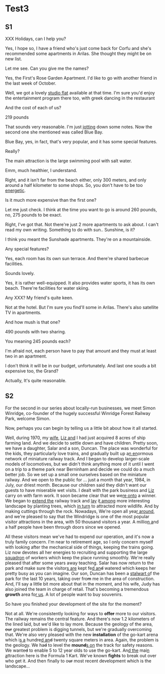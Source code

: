 # Test3

## S1

XXX Holidays, can I help you?

Yes, I hope so, I have a friend who's just come back for Corfu and she's recommended some apartments in Arilas. She thought they might be on new list.

Let me see. Can you give me the names?

Yes, the First's Rose Garden Apartment. I'd like to go with another friend in the last week of October.

Well, we got a lovely <u>studio flat</u> available at that time. I'm sure you'd enjoy the entertainment program there too, with greek dancing in the restaurant

And the cost of each of us?

219 pounds

That sounds very reasonable. I'm just <u>jotting</u> down some notes. Now the second one she mentioned was called Blue Bay. 

Blue Bay, yes, in fact, that's very popular, and it has some special features.

Really?

The main attraction is the large swimming pool with salt water.

Emm, much healthier, I understand.

Right, and it isn't far from the beach either, only 300 meters, and only around a half kilometer to some shops. So, you don't have to be too <u>energetic</u>.

Is it much more expensive than the first one?

Let me just check. I think at the time you want to go is around 260 pounds, no, 275 pounds to be exact.

Right, I've got that. Not there're just 2 more apartments to ask about. I can't read my own writing. Something to do with sun.. Sunshine, is it?

I think you meant the Sunshade apartments. They're on a mountainside.

Any special features?

Yes, each room has its own sun terrace. And there're shared barbecue facilities.

Sounds lovely.

 Yes, it is rather well-equipped. It also provides water sports, it has its own beach. There're facilities for water skiing.

Any XXX? My friend's quite keen.

Not at the hotel. But I'm sure you find'll some in Arilas. There's also satellite TV in apartments.

And how mush is that one?

490 pounds with two sharing.

You meaning 245 pounds each?

I'm afraid not, each person have to pay that amount and they must at least two in an apartment.

I don't think it will be in our budget, unfortunately. And last one souds a bit expensive too, the Grand?

Actually, It's quite reasonable.



## S2

For the second in our series about locally-run businesses, we meet Simon Winridge, co-founder of the hugely successful Winridge Forest Railway Park, welcome Simon.

Now, perhaps you can begin by telling us a little bit about how it all started.

Well, during 1970, my <u>wife,</u> <u>Liz and</u> I had just acquired 8 acres of ship farming land. And we decide to settle down and have children. Pretty soon, we have a daughter, Salar and a son, Duncan. The place was wonderful for the kids, they particularly love trains, and gradually built up a<u>n en</u>ormous network of miniature railway track. And I began to develop larger-scale models of locomotives, but we didn't think anything more of it until I went on a trip to a theme park near Berninham and decide we could do a much better job. So we set up a small one ourselves based on the miniature railway. And we open to the public for ... just a month that year, 1984, in July, our driest month. Because our children said they didn't want our guests to have miserable wet visits. I dealt with the park business and <u>Liz</u> carry on with farm work. It soon became clear that we we<u>r</u><u>e onto</u> a winner. We began to <u>extend the</u> railway track and <u>lay</u> i<u>t among</u> more interesting landscape by planting trees, which <u>in turn</u> to attracted more wildlife. And by making cuttings through the rock. Nowadays, We're open all yea<u>r around</u>, and we're pleased to say that the Windridge is one of the most popular visitor attractions in the area, with 50 thousand visitors a year. A millio<u>n a</u>nd a half people have been through doors since we opened.

All these visitors mean we've had to expend our operation, and it's now a truly family concern. I'm near to retirement age, so I only concern myself with looking after the mechanical side of things, keeping the trains going. Liz now devotes all her energies to recruiting and supporting the large <u>squadron</u> of workers which keep the place running smoothly. We're really pleased that after some years away teaching. Salar has now return to the park and make sure the visitor<u>s are</u> kept fe<u>d an</u>~~d~~ watered which keeps her pretty busy as you can imagine. Our son, Duncan has been a <u>stalwart o</u>f the park for the last 10 years, taking over fro~~m~~ me in the area of construction. And, I'll say a little bit more about that in the moment, and his wife, Judy has also joined the team in charge of retail. That's becoming a tremendous **growth** area fo<u>r us</u>. A lot of people want to buy souvenirs. 

So have you finished your development of the site for the moment? 

Not at all. We're consistently looking for ways to **off~~er~~** more to our visitors. The railway remains the central feature. And there's now 1.2 kilometers of the lined laid, but we'd like to lay more. Because the geology of the area, ~~our~~ greatest problem is digging tunnels, but we're gradually overcoming that. We're also very pleased with the new **inst~~al~~lation** of the go-kart arena which i<u>s a</u> hundre<u>d an</u>~~d~~ twenty square meters in area. Again, the problem is the geology. We ha~~d~~ to level the **moun~~d~~**<u>s on</u> the track for safety reasons. We wante~~d~~ to enable 5 to 12 year olds to use the go-kart. An<u>d the</u> mai<u>n a</u>ttraction here is the Formula 1 Kart. We've known **fights** to break out over who get it. And then finally to o~~ur~~ most recent development which is the landscape...

